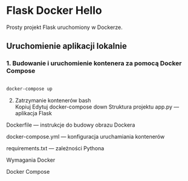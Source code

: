 # Flask Docker Hello

Prosty projekt Flask uruchomiony w Dockerze.

## Uruchomienie aplikacji lokalnie

### 1. Budowanie i uruchomienie kontenera za pomocą Docker Compose

```bash

docker-compose up 

```
2. Zatrzymanie kontenerów
 bash  
Kopiuj
Edytuj
docker-compose down
Struktura projektu
app.py — aplikacja Flask

Dockerfile — instrukcje do budowy obrazu Dockera

docker-compose.yml — konfiguracja uruchamiania kontenerów

requirements.txt — zależności Pythona

Wymagania
Docker

Docker Compose

